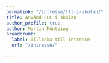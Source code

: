 ```yaml
---
permalink: "/intresse/fll-i-skolan/"
title: Använd FLL i skolan
author_profile: true
author: Martin Müntzing
breadcrumb:
  label: Tillbaka till Intresse
  url: "/intresse/"

---
```


